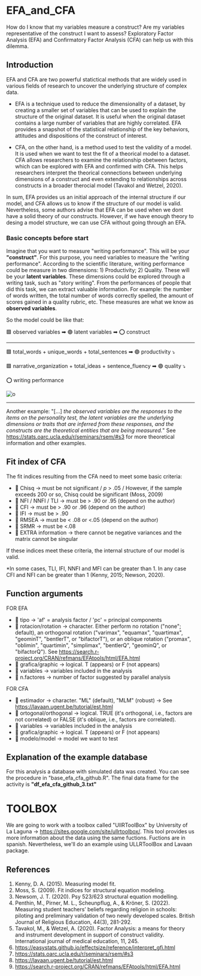 # EFA_and_CFA
How do I know that my variables measure a construct? Are my variables representative of the construct I want to assess? Exploratory Factor Analysis (EFA) and Confirmatory Factor Analysis (CFA) can help us with this dilemma.

## Introduction
EFA and CFA are two powerful statictical methods that are widely used in various fields of research to uncover the underlying structure of complex data.

- EFA is a technique used to reduce the dimensionality of a dataset, by creating a smaller set of variables that can be used to explain the structure of the original dataset. It is useful when the original dataset contains a large number of variables that are highly correlated. EFA provides a snapshot of the statistical relationship of the key behaviors, attitudes and dispositions of the construct of interest.

- CFA, on the other hand, is a method used to test the validity of a model. It is used when we want to test the fit of a theorical model to a dataset. CFA allows researchers to examine the relationship obetween factors, which can be explored with EFA and confirmed with CFA. This helps researchers interpret the theorical connections between underlying dimensions of a construct and even extending to relationships across constructs in a broader therocial model (Tavakol and Wetzel, 2020).

In sum, EFA provides us an initial approach of the internal structure if our model, and CFA allows us to know if the structure of our model is valid. Nevertheless, some authors advise that EFA can be used when we dont have a solid theory of our constructs. However, if we have enough theory to desing a model structure, we can use CFA without going through an EFA.

### Basic concepts before start

Imagine that you want to measure "writing performance". This will be your **"construct"**. For this purpose, you need variables to measure the "writing performance". According to the scientific literature, writing performance could be measure in two dimensions: 1) Productivity; 2) Quality. These will be your **latent variables**.
These dimensions could be explored through a writing task, such as "story writing". From the performances of people that did this task, we can extract valuable information. For example: the number of words written, the total number of words correctly spelled, the amount of scores gained in a quality rubric, etc. These measures are what we know as **observed variables**.

So the model could be like that:

🟩 observed variables ➡
🟣 latent variables ➡
⭕ construct
____________________________________________________________

🟩 total_words + unique_words + total_sentences ➡
🟣 productivity ⤵

🟩 narrative_organization + total_ideas + sentence_fluency ➡
🟣 quality ⤵

⭕ writing performance

![o](https://github.com/jbaladeg/EFA_and_CFA/assets/100955286/fcd826e1-11a9-40e0-8925-f9aeb6af9705)

_____________________________________________________________

Another example: "[...] *the observed variables are the responses to the items on the personality test, the latent variables are the underlying dimensions or traits that are inferred from these responses, and the constructs are the theoretical entities that are being measured.*"
See https://stats.oarc.ucla.edu/r/seminars/rsem/#s3 for more theoretical information and other examples.

## Fit index of CFA

The fit indices resulting from the CFA need to meet some basic criteria:

- 🔰 Chisq -> must be not significant / *p* > .05 / However, if the sample exceeds 200 or so, Chisq could be significant (Moss, 2009)
- 🔰 NFI / NNFI / TLI -> must be > .90 or .95 (depend on the author)
- 🔰 CFI -> must be > .90 or .96  (depend on the author)
- 🔰 IFI -> must be > .90
- 🔰 RMSEA -> must be < .08 or <.05 (depend on the author)
- 🔰 SRMR -> must be <.08
- 🔰 EXTRA information -> there cannot be negative variances and the matrix cannot be singular

If these indices meet these criteria, the internal structure of our model is valid.

*In some cases, TLI, IFI, NNFI and MFI can be greater than 1. In any case CFI and NFI can be greater than 1 (Kenny, 2015; Newson, 2020).

## Function arguments

FOR EFA
- 🌸 tipo -> 'af' = analysis factor / 'pc' = principal components
- 🌸 rotacion/rotation -> character. Either perform no rotation ("none"; default), an orthogonal rotation ("varimax", "equamax", "quartimax", "geominT", "bentlerT", or "bifactorT"), or an oblique rotation ("promax", "oblimin", "quartimin", "simplimax", "bentlerQ", "geominQ", or "bifactorQ"). See https://search.r-project.org/CRAN/refmans/EFAtools/html/EFA.html
- 🌸 grafica/graphic -> logical. T (appears) or F (not appears)
- 🌸 variables -> variables included in the analysis
- 🌸 n.factores -> number of factor suggested by parallel analysis

FOR CFA
- 🌼 estimador -> character. "ML" (default), "MLM" (robust) -> See https://lavaan.ugent.be/tutorial/est.html
- 🌼 ortogonal/orthogonal -> logical. TRUE (it's orthogonal, i.e., factors are not correlated) or FALSE (it's oblique, i.e., factors are correlated).
- 🌼 variables -> variables included in the analysis
- 🌼 grafica/graphic -> logical. T (appears) or F (not appears)
- 🌼 modelo/model -> model we want to test


## Explanation of the example database

For this analysis a database with simulated data was created. You can see the procedure in "base_efa_cfa_github.R".
The final data frame for the activity is **"df_efa_cfa_github_3.txt"**

# TOOLBOX

We are going to work with a toolbox called "UllRToolBox" by University of La Laguna -> https://sites.google.com/site/ullrtoolbox/.
This tool provides us more information about the data using the same fuctions. Fuctions are in spanish.
Nevertheless, we'll do an example using ULLRToolBox and Lavaan package.

## References
1. Kenny, D. A. (2015). Measuring model fit.
2. Moss, S. (2009). Fit indices for structural equation modeling.
3. Newsom, J. T. (2020). Psy 523/623 structural equation modelling.
4. Penthin, M., Pirner, M. L., Scheunpflug, A., & Kröner, S. (2022). Measuring student teachers’ beliefs regarding religion in schools: piloting and preliminary validation of two newly developed scales. British Journal of Religious Education, 44(3), 281-292.
5. Tavakol, M., & Wetzel, A. (2020). Factor Analysis: a means for theory and instrument development in support of construct validity. International journal of medical education, 11, 245.
6. https://easystats.github.io/effectsize/reference/interpret_gfi.html
7. https://stats.oarc.ucla.edu/r/seminars/rsem/#s3
8. https://lavaan.ugent.be/tutorial/est.html
9. https://search.r-project.org/CRAN/refmans/EFAtools/html/EFA.html
